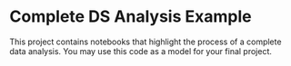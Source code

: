 # Complete DS Analysis Example
This project contains notebooks that highlight the process of a complete data analysis. You may use this code as a model for your final project.